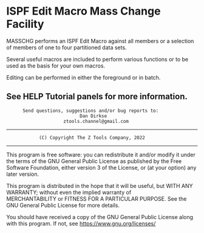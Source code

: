 # ISPF Edit Macro Mass Change Facility                                
MASSCHG performs an ISPF Edit Macro against all members or a selection of members of one to four partitioned data sets.                      
                                                                      
Several useful macros are included to perform various functions or to be used as the basis for your own macros.                             
                                                                      
Editing can be performed in either the foreground or in batch.         

See HELP Tutorial panels for more information.                        
---                                                                   
          Send questions, suggestions and/or bug reports to:          
                               Dan Dirkse                             
                         ztools.channel@gmail.com                     
---                                                                   
                (C) Copyright The Z Tools Company, 2022               
---                                                                   
                                                                      
This program is free software:  you can redistribute it and/or modify it under the terms of the GNU General Public License as published by 
the Free Software Foundation, either version 3 of the License, or (at your option) any later version.                                      
                                                                     
This program is distributed in the hope that it will be useful, but WITH ANY WARRANTY; without even the implied warranty of              
MERCHANTABILITY or FITNESS FOR A PARTICULAR PURPOSE. See the GNU General Public License for more details.                             
                                                                     
You should have received a copy of the GNU General Public License along with this program. If not, see https://www.gnu.org/licenses/   
